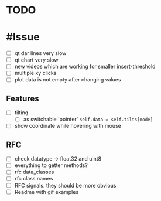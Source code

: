 # TODO

# #Issue

- [ ] qt dar lines very slow
- [ ] qt chart very slow
- [ ] new videos which are working for smaller insert-threshold
- [ ] multiple xy clicks
- [ ] plot data is not empty after changing values

## Features

- [ ] tilting
  - [ ] as switchable 'pointer' `self.data = self.tilts[mode]`
- [ ] show coordinate while hovering with mouse

## RFC

- [ ] check datatype -> float32 and uint8
- [ ] everything to getter methods?
- [ ] rfc data_classes
- [ ] rfc class names
- [ ] RFC signals. they should be more obvious
- [ ] Readme with gif examples
